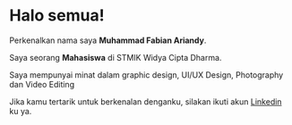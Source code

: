 # Halo semua! 

Perkenalkan nama saya **Muhammad Fabian Ariandy**.<br>

Saya seorang **Mahasiswa** di STMIK Widya Cipta Dharma.<br>

Saya mempunyai minat dalam graphic design, UI/UX Design, Photography dan Video Editing<br>

Jika kamu tertarik untuk berkenalan denganku, silakan ikuti akun [Linkedin](www.linkedin.com/in/muhammad-fabian-ariandy-716395213) ku ya.
